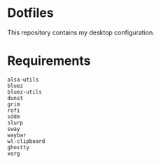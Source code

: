 # Dotfiles

This repository contains my desktop configuration.

# Requirements

```
alsa-utils
bluez
bluez-utils
dunst
grim
rofi
sddm
slurp
sway
waybar
wl-clipboard
ghostty
xorg
```
